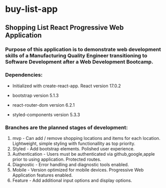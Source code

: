 # buy-list-app
## Shopping List React Progressive Web Application
### Purpose of this application is to demonstrate web development skills of a Manufacturing Quality Engineer transitioning to Software Development after a Web Development Bootcamp.
### Dependencies:

* Initialized with create-react-app. React version 17.0.2

* bootstrap version 5.1.3

* react-router-dom version 6.2.1

* styled-components version 5.3.3

### Branches are the planned stages of development:

1. mvp - Can add / remove shopping locations and items for each location. Lightweight, simple styling with functionallity as top priority.
2. Styled - Add bootstrap elements. Polished user experience.
3. Authentication - Users must be authenticated via github,google,apple prior to using application. Protected routes.
4. Diagnostic - Error handling and diagnostic tools enabled.
5. Mobile - Version optimized for mobile devices. Progressive Web Application features enabled.
6. Feature - Add additional input options and display options. 
